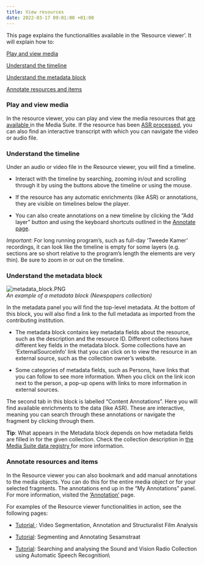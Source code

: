 ```yaml
---
title: View resources
date: 2022-03-17 09:01:00 +01:00
---
```


This page explains the functionalities available in the ‘Resource viewer’. It will explain how to:

[Play and view media](#play-view)

[Understand the timeline](#timeline)

[Understand the metadata block](#metadata)

[Annotate resources and items](#annotate)

### 

### <a name="play-view"></a> Play and view media

In the resource viewer, you can play and view the media resources that [are available ](https://mediasuite.clariah.nl/documentation/faq/can-play-view)in the Media Suite. If the resource has  been [ASR processed](https://mediasuite.clariah.nl/documentation/glossary/transcription), you can also find an interactive transcript with which you can navigate the video or audio file.

### <a name="timeline"></a> Understand the timeline

Under an audio or video file in the Resource viewer, you will find a timeline.

* Interact with the timeline by searching, zooming in/out and scrolling through it by using the buttons above the timeline or using the mouse.

* If the resource has any automatic enrichments (like ASR) or annotations, they are visible on timelines below the player.

* You can also create annotations on a new timeline by clicking the “Add layer” button and using the keyboard shortcuts outlined in the [Annotate page](https://mediasuite.clariah.nl/documentation/howtos/annotate).

*Important*: For long running program’s, such as full-day ‘Tweede Kamer’ recordings, it can look like the timeline is empty for some layers (e.g. sections are so short relative to the program’s length the elements are very thin). Be sure to zoom in or out on the timeline.

### <a name="metadata"></a> Understand the metadata block

![metadata_block.PNG](/uploads/metadata_block.PNG)
\
*An example of a metadata block (Newspapers collection)*

In the metadata panel you will find the top-level metadata. At the bottom of this block, you will also find a link to the full metadata as imported from the contributing institution.

* The metadata block contains key metadata fields about the resource, such as the description and the resource ID. Different collections have different key fields in the metadata block. Some collections have an ‘ExternalSourceInfo’ link that you can click on to view the resource in an external source, such as the collection owner’s website.

* Some categories of metadata fields, such as Persons, have links that you can follow to see more information. When you click on the link icon next to the person, a pop-up opens with links to more information in external sources.

The second tab in this block is labelled “Content Annotations”. Here you will find available enrichments to the data (like ASR). These are interactive, meaning you can search through these annotations or navigate the fragment by clicking through them.

**Tip**: What appears in the Metadata block depends on how metadata fields are filled in for the given collection. Check the collection description in [the Media Suite data registry ](https://mediasuitedata.clariah.nl/)for more information.

### <a name="annotate"></a> Annotate resources and items

In the Resource viewer you can also bookmark and add manual annotations to the media objects. You can do this for the entire media object or for your selected fragments. The annotations end up in the “My Annotations” panel. For more information, visited the [‘Annotation’](https://mediasuite.clariah.nl/documentation/howtos/annotate) page.

For examples of the Resource viewer functionalities in action, see the following pages:

* [Tutorial ](https://mediasuite.clariah.nl/learn/subject-tutorials/media-suite-tutorial-video-segmentation-annotation-and-structuralist-film-analysis): Video Segmentation, Annotation and Structuralist Film Analysis

* [Tutorial](https://mediasuite.clariah.nl/learn/subject-tutorials/tutorial-segmenting-and-annotating-sesamstraat): Segmenting and Annotating Sesamstraat

* [Tutorial](https://mediasuite.clariah.nl/learn/subject-tutorials/tutorial-searching-and-analysing-the-sound-and-vision-radio-collection-using-automatic-speech-recognition): Searching and analysing the Sound and Vision Radio Collection using Automatic Speech Recognition\\